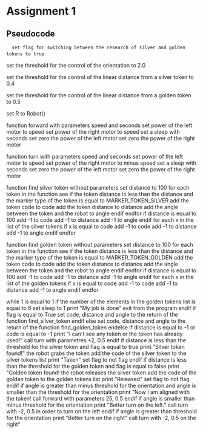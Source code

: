 # Assignment 1

## Pseudocode

` ` ` set flag for switching between the research of silver and golden tokens to true` ` ` 
<p>set the threshold for the control of the orientation to 2.0</p>
<p>set the threshold for the control of the linear distance from a silver token to 0.4</p>
<p>set the threshold for the control of the linear distance from a golden token to 0.5</p>
<p>set R to Robot()</p>

function forward with parameters speed and seconds
    set power of the left motor to speed
    set power of the right motor to speed
    set a sleep with seconds
    set zero the power of the left motor 
    set zero the power of the right motor
 
function turn with parameters speed and seconds
  set power of the left motor to speed
  set power of the right motor to minus speed
  set a sleep with seconds
  set zero the power of the left motor 
  set zero the power of the right motor
  
function find silver token without parameters 
  set distance to 100
  for each token in the function see
      if the token distance is less than the distance and the marker type of the token is equal to MARKER_TOKEN_SILVER
          add the token code to code
          add the token distance to distance
          add the angle between the token and the robot to angle
       endif
  endfor
  if  distance is equal to 100
       add -1 to code
       add -1 to distance
       add -1 to angle
  endif
  for each x in the list of the silver tokens
       if x is equal to code
          add -1 to code
          add -1 to distance
          add -1 to angle
       endif
  endfor
  
function find golden token without parameters
  set distance to 100
  for each token in the function see
      if the token distance is less than the distance and the marker type of the token is equal to MARKER_TOKEN_GOLDEN
          add the token code to code
          add the token distance to distance
          add the angle between the token and the robot to angle
       endif
  endfor
  if  distance is equal to 100
       add -1 to code
       add -1 to distance
       add -1 to angle
  endif
  for each x in the list of the golden tokens
       if x is equal to code
          add -1 to code
          add -1 to distance
          add -1 to angle
       endif
  endfor
  
while 1 is equal to 1
    if the number of the elements in the golden tokens list is equal to 6
       set sleep to 1
       print "My job is done"
       exit from the program
    endif
    if flag is equal to True 
       set code, distance and angle to the return of the function find_silver_token
    endif
    else
       set code, distance and angle to the return of the function find_golden_token
    endelse
    if distance is equal to -1 or code is equal to -1
       print "I can't see any token or the token has already used!"
       call turn with parametres +2, 0.5
    endif
    if distance is less than the threshold for the silver token and flag is equal to true
       print "Silver token found!"
       the robot grabs the token
       add the code of the silver token to the silver tokens list
       print "Taken"
       set flag to not flag
    endif
    if distance is less than the threshold for the golden token and flag is equal to false
       print "Golden token found!
       the robot releases the silver token
       add the code of the golden token to the golden tokens list
       print "Released"
       set flag to not flag
    endif
    if angle is greater than minus threshold for the orientation and angle is smaller than the threshold for the orientation
       print "Now I am aligned with the token!
       call forward with parameters 25, 0.5
    endif
    if angle is smaller than minus threshold for the orientation 
       print "Better turn on the left."
       call turn with -2, 0.5 in order to turn on the left
    endif
    if angle is greater than threshold for the orientation 
       print "Better turn on the right"
       call turn with -2, 0.5 on the right"
       
       
       
       
    




